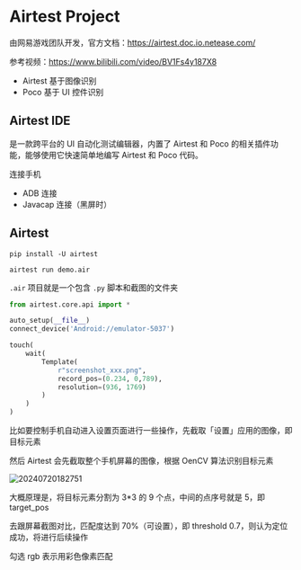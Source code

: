 # Airtest Project

由网易游戏团队开发，官方文档：<https://airtest.doc.io.netease.com/>

参考视频：<https://www.bilibili.com/video/BV1Fs4y187X8>

- Airtest 基于图像识别
- Poco 基于 UI 控件识别

## Airtest IDE

是一款跨平台的 UI 自动化测试编辑器，内置了 Airtest 和 Poco 的相关插件功能，能够使用它快速简单地编写 Airtest 和 Poco 代码。

连接手机

- ADB 连接
- Javacap 连接（黑屏时）

## Airtest

```shell
pip install -U airtest

airtest run demo.air
```

`.air` 项目就是一个包含 `.py` 脚本和截图的文件夹

```python
from airtest.core.api import *

auto_setup(__file__)
connect_device('Android://emulator-5037')

touch(
    wait(
        Template(
            r"screenshot_xxx.png",
            record_pos=(0.234, 0,789),
            resolution=(936, 1769)
        )
    )
)
```

比如要控制手机自动进入设置页面进行一些操作，先截取「设置」应用的图像，即目标元素

然后 Airtest 会先截取整个手机屏幕的图像，根据 OenCV 算法识别目标元素

![20240720182751](https://image.zuoright.com/20240720182751.png)

大概原理是，将目标元素分割为 3*3 的 9 个点，中间的点序号就是 5，即 target_pos

去跟屏幕截图对比，匹配度达到 70%（可设置），即 threshold 0.7，则认为定位成功，将进行后续操作

勾选 rgb 表示用彩色像素匹配
